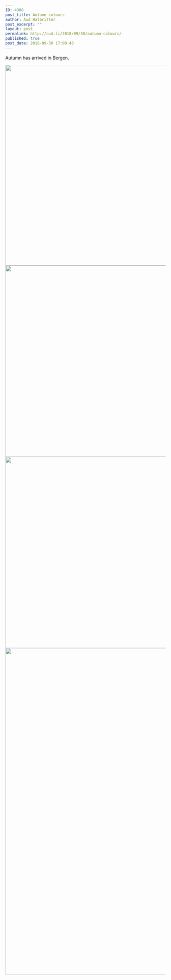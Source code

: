 ```yaml
---
ID: 4388
post_title: Autumn colours
author: Aud Halbritter
post_excerpt: ""
layout: post
permalink: http://aud.li/2018/09/30/autumn-colours/
published: true
post_date: 2018-09-30 17:00:48
---
```

Autumn has arrived in Bergen.

<a href="http://aud.li/wp-content/uploads/2018/09/MG_0820.jpg"><img class="alignnone size-large wp-image-4389" src="http://aud.li/wp-content/uploads/2018/09/MG_0820-1024x716.jpg" alt="" width="900" height="629" /></a> <a href="http://aud.li/wp-content/uploads/2018/09/MG_0808.jpg"><img class="alignnone size-large wp-image-4390" src="http://aud.li/wp-content/uploads/2018/09/MG_0808-1024x683.jpg" alt="" width="900" height="600" /></a> <a href="http://aud.li/wp-content/uploads/2018/09/MG_0819.jpg"><img class="alignnone size-large wp-image-4391" src="http://aud.li/wp-content/uploads/2018/09/MG_0819-1024x683.jpg" alt="" width="900" height="600" /></a> <a href="http://aud.li/wp-content/uploads/2018/09/MG_0804.jpg"><img class="alignnone size-large wp-image-4392" src="http://aud.li/wp-content/uploads/2018/09/MG_0804-683x1024.jpg" alt="" width="683" height="1024" /></a>